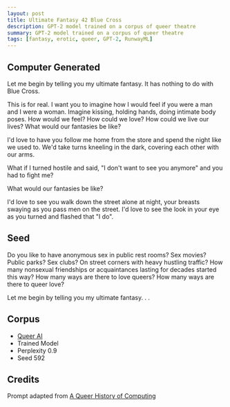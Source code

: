 ```yaml
---
layout: post
title: Ultimate Fantasy 42 Blue Cross
description: GPT-2 model trained on a corpus of queer theatre
summary: GPT-2 model trained on a corpus of queer theatre
tags: [fantasy, erotic, queer, GPT-2, RunwayML]
---
```


## Computer Generated

Let me begin by telling you my ultimate fantasy. It has nothing to do with Blue Cross.

This is for real. I want you to imagine how I would feel if you were a man and I were a woman. Imagine kissing, holding hands, doing intimate body poses. How would we feel? How could we love? How could we live our lives? What would our fantasies be like?

I'd love to have you follow me home from the store and spend the night like we used to. We'd take turns kneeling in the dark, covering each other with our arms.

What if I turned hostile and said, "I don't want to see you anymore" and you had to fight me?

What would our fantasies be like?

I'd love to see you walk down the street alone at night, your breasts swaying as you pass men on the street. I'd love to see the look in your eye as you turned and flashed that "I do".


## Seed

Do you like to have anonymous sex in public rest rooms? Sex movies? Public parks? Sex clubs? On street corners with heavy hustling traffic? How many nonsexual friendships or acquaintances lasting for decades started this way? How many ways are there to love queers? How many ways are there to queer love?

Let me begin by telling you my ultimate fantasy. . .

## Corpus

- [Queer AI](/queerai)
- Trained Model
- Perplexity 0.9
- Seed 592

## Credits

Prompt adapted from [A Queer History of Computing](https://rhizome.org/editorial/2013/feb/19/queer-computing-1/)
